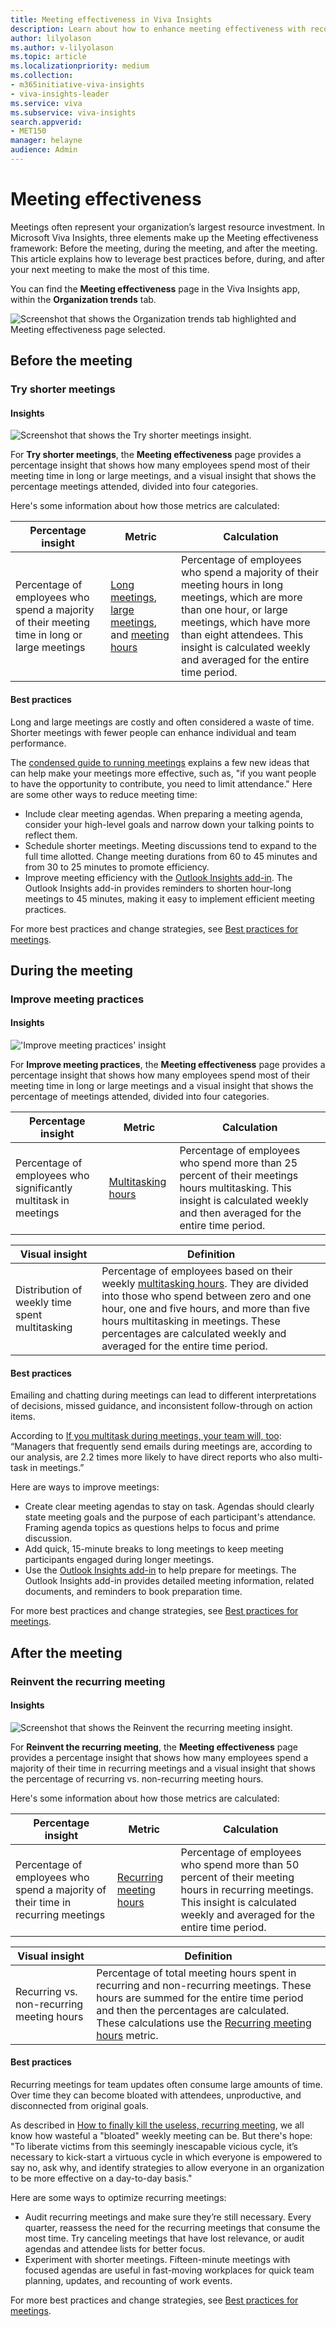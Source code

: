 ```yaml
---
title: Meeting effectiveness in Viva Insights
description: Learn about how to enhance meeting effectiveness with recommendations in Microsoft Viva Insights
author: lilyolason
ms.author: v-lilyolason
ms.topic: article
ms.localizationpriority: medium 
ms.collection: 
- m365initiative-viva-insights 
- viva-insights-leader
ms.service: viva 
ms.subservice: viva-insights 
search.appverid: 
- MET150 
manager: helayne
audience: Admin
---
```


# Meeting effectiveness

Meetings often represent your organization’s largest resource investment. In Microsoft Viva Insights, three elements make up the Meeting effectiveness framework: Before the meeting, during the meeting, and after the meeting. This article explains how to leverage best practices before, during, and after your next meeting to make the most of this time.

You can find the **Meeting effectiveness** page in the Viva Insights app, within the **Organization trends** tab.

![Screenshot that shows the Organization trends tab highlighted and Meeting effectiveness page selected.](../Images/WpA/Use/org-meeting-effectiveness1.png)

## Before the meeting

### Try shorter meetings

#### Insights

<!-- placeholder image-->

![Screenshot that shows the Try shorter meetings insight.](../Images/WpA/Use/org-meeting-effectiveness-shorter-meetings.png)

For **Try shorter meetings**, the **Meeting effectiveness** page provides a percentage insight that shows how many employees spend most of their meeting time in long or large meetings, and a visual insight that shows the percentage meetings attended, divided into four categories.

Here's some information about how those metrics are calculated:

|Percentage insight  |Metric| Calculation  
|----------|-----------|-----------------|
|Percentage of employees who spend a majority of their meeting time in long or large meetings |[Long meetings](../advanced/reference/glossary.md#long-meeting-define), [large meetings](../advanced/reference/glossary.md#large-meeting-define), and [meeting hours](../advanced/analyst/metrics.md#meeting-hours-define) |Percentage of employees who spend a majority of their meeting hours in long meetings, which are more than one hour, or large meetings, which have more than eight attendees. This insight is calculated weekly and averaged for the entire time period. |

#### Best practices

Long and large meetings are costly and often considered a waste of time. Shorter meetings with fewer people can enhance individual and team performance.

The [condensed guide to running meetings](https://insights.office.com/collaboration/how-to-run-effective-meetings-and-stop-wasting-time/) explains a few new ideas that can help make your meetings more effective, such as, "if you want people to have the opportunity to contribute, you need to limit attendance." Here are some other ways to reduce meeting time:

* Include clear meeting agendas. When preparing a meeting agenda, consider your high-level goals and narrow down your talking points to reflect them.
* Schedule shorter meetings. Meeting discussions tend to expand to the full time allotted. Change meeting durations from 60 to 45 minutes and from 30 to 25 minutes to promote efficiency.
* Improve meeting efficiency with the [Outlook Insights add-in](../personal/Use/add-in.md). The Outlook Insights add-in provides reminders to shorten hour-long meetings to 45 minutes, making it easy to implement efficient meeting practices.

For more best practices and change strategies, see [Best practices for meetings](../tutorials/gm-meetings.md).

## During the meeting

### Improve meeting practices

#### Insights

<!-- placeholder image-->

!['Improve meeting practices' insight](../Images/WpA/Use/org-meeting-effectiveness-improve.png)

For **Improve meeting practices**, the **Meeting effectiveness** page provides a percentage insight that shows how many employees spend most of their meeting time in long or large meetings and a visual insight that shows the percentage of meetings attended, divided into four categories.

|Percentage insight  |Metric| Calculation  
|----------|-----------|-----------------|
|Percentage of employees who significantly multitask in meetings |[Multitasking hours](../advanced/analyst/metrics.md#multitasking-hours-define) | Percentage of employees who spend more than 25 percent of their meetings hours multitasking. This insight is calculated weekly and then averaged for the entire time period. |

|Visual insight| Definition|
|--------------|-----------|
 Distribution of weekly time spent multitasking | Percentage of employees based on their weekly [multitasking hours](../advanced/analyst/metrics.md#multitasking-hours-define). They are divided into those who spend between zero and one hour, one and five hours, and more than five hours multitasking in meetings. These percentages are calculated weekly and averaged for the entire time period. |

#### Best practices

Emailing and chatting during meetings can lead to different interpretations of decisions, missed guidance, and inconsistent follow-through on action items.

According to [If you multitask during meetings, your team will, too](https://insights.office.com/productivity/multitask-meetings-team-will/): “Managers that frequently send emails during meetings are, according to our analysis, are 2.2 times more likely to have direct reports who also multi-task in meetings.”

Here are ways to improve meetings:

* Create clear meeting agendas to stay on task. Agendas should clearly state meeting goals and the purpose of each participant's attendance. Framing agenda topics as questions helps to focus and prime discussion.
* Add quick, 15-minute breaks to long meetings to keep meeting participants engaged during longer meetings.
* Use the [Outlook Insights add-in](../personal/use/add-in.md) to help prepare for meetings. The Outlook Insights add-in provides detailed meeting information, related documents, and reminders to book preparation time.

For more best practices and change strategies, see [Best practices for meetings](../tutorials/gm-meetings.md).

## After the meeting

### Reinvent the recurring meeting

#### Insights

<!-- placeholder image-->

![Screenshot that shows the Reinvent the recurring meeting insight.](../Images/WpA/Use/org-meeting-reinvent-recurring.png)

For **Reinvent the recurring meeting**, the **Meeting effectiveness** page provides a percentage insight that shows how many employees spend a majority of their time in recurring meetings and a visual insight that shows the percentage of recurring vs. non-recurring meeting hours.

Here's some information about how those metrics are calculated:

|Percentage insight  |Metric| Calculation  
|----------|-----------|-----------------|
|Percentage of employees who spend a majority of their time in recurring meetings | [Recurring meeting hours](../advanced/analyst/metrics.md#recurring-meeting-hours-define) |Percentage of employees who spend more than 50 percent of their meeting hours in recurring meetings. This insight is calculated weekly and averaged for the entire time period. |

|Visual insight| Definition|
|--------------|-----------|
Recurring vs. non-recurring meeting hours |Percentage of total meeting hours spent in recurring and non-recurring meetings. These hours are summed for the entire time period and then the percentages are calculated. These calculations use the [Recurring meeting hours](../advanced/analyst/metrics.md#recurring-meeting-hours-define) metric.

#### Best practices

Recurring meetings for team updates often consume large amounts of time. Over time they can become bloated with attendees, unproductive, and disconnected from original goals.

As described in [How to finally kill the useless, recurring meeting](https://insights.office.com/digital-transformation/how-to-finally-kill-the-useless-recurring-meeting/), we all know how wasteful a "bloated" weekly meeting can be. But there's hope: "To liberate victims from this seemingly inescapable vicious cycle, it’s necessary to kick-start a virtuous cycle in which everyone is empowered to say no, ask why, and identify strategies to allow everyone in an organization to be more effective on a day-to-day basis." 

Here are some ways to optimize recurring meetings:

* Audit recurring meetings and make sure they’re still necessary. Every quarter, reassess the need for the recurring meetings that consume the most time. Try canceling meetings that have lost relevance, or audit agendas and attendee lists for better focus.
* Experiment with shorter meetings. Fifteen-minute meetings with focused agendas are useful in fast-moving workplaces for quick team planning, updates, and recounting of work events.

For more best practices and change strategies, see [Best practices for meetings](../tutorials/gm-meetings.md).
